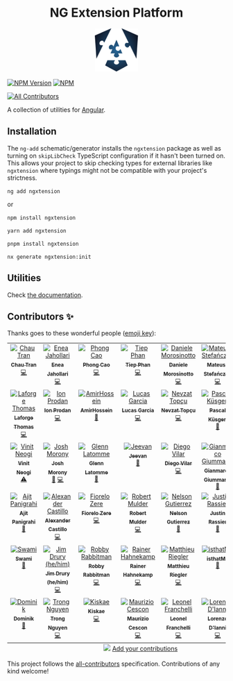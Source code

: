 <h1 align="center">NG Extension Platform</h1>
<p align="center"> 
<img src="/docs/public/ngxt-blue.svg" width="100px" height="100px">
</p>

[![NPM Version](https://img.shields.io/npm/v/ngxtension?style=flat-square)](https://npmjs.org/package/ngxtension)
[![NPM](https://img.shields.io/npm/dw/ngxtension?logo=npm&style=flat-square)](https://npmjs.org/package/ngxtension)

<!-- ALL-CONTRIBUTORS-BADGE:START - Do not remove or modify this section -->
[![All Contributors](https://img.shields.io/badge/all_contributors-41-orange.svg?style=flat-square)](#contributors-)
<!-- ALL-CONTRIBUTORS-BADGE:END -->

A collection of utilities for [Angular](https://angular.dev).

## Installation

The `ng-add` schematic/generator installs the `ngxtension` package as well as turning on `skipLibCheck` TypeScript configuration if it hasn't been turned on.
This allows your project to skip checking types for external libraries like `ngxtension` where typings might not be compatible with your project's strictness.

```shell
ng add ngxtension
```

or

```shell
npm install ngxtension
```

```shell
yarn add ngxtension
```

```shell
pnpm install ngxtension
```

```shell
nx generate ngxtension:init
```

## Utilities

<!-- UTILITIES:START -->

Check [the documentation](https://ngxtension.netlify.app/).

<!-- UTILITIES:END -->

## Contributors ✨

Thanks goes to these wonderful people ([emoji key](https://allcontributors.org/docs/en/emoji-key)):

<!-- ALL-CONTRIBUTORS-LIST:START - Do not remove or modify this section -->
<!-- prettier-ignore-start -->
<!-- markdownlint-disable -->
<table>
  <tbody>
    <tr>
      <td align="center" valign="top" width="14.28%"><a href="https://nartc.me/"><img src="https://avatars.githubusercontent.com/u/25516557?v=4?s=100" width="100px;" alt="Chau Tran"/><br /><sub><b>Chau Tran</b></sub></a><br /><a href="https://github.com/ngxtension/ngxtension-platform/commits?author=nartc" title="Code">💻</a></td>
      <td align="center" valign="top" width="14.28%"><a href="https://eneajaho.me"><img src="https://avatars.githubusercontent.com/u/25394362?v=4?s=100" width="100px;" alt="Enea Jahollari"/><br /><sub><b>Enea Jahollari</b></sub></a><br /><a href="https://github.com/ngxtension/ngxtension-platform/commits?author=eneajaho" title="Code">💻</a></td>
      <td align="center" valign="top" width="14.28%"><a href="https://github.com/develite98"><img src="https://avatars.githubusercontent.com/u/43846216?v=4?s=100" width="100px;" alt="Phong Cao"/><br /><sub><b>Phong Cao</b></sub></a><br /><a href="https://github.com/ngxtension/ngxtension-platform/commits?author=develite98" title="Code">💻</a></td>
      <td align="center" valign="top" width="14.28%"><a href="https://www.tiepphan.com/"><img src="https://avatars.githubusercontent.com/u/7151365?v=4?s=100" width="100px;" alt="Tiep Phan"/><br /><sub><b>Tiep Phan</b></sub></a><br /><a href="https://github.com/ngxtension/ngxtension-platform/commits?author=tieppt" title="Code">💻</a></td>
      <td align="center" valign="top" width="14.28%"><a href="https://twitter.com/dmorosinotto"><img src="https://avatars.githubusercontent.com/u/3982050?v=4?s=100" width="100px;" alt="Daniele Morosinotto"/><br /><sub><b>Daniele Morosinotto</b></sub></a><br /><a href="https://github.com/ngxtension/ngxtension-platform/commits?author=dmorosinotto" title="Code">💻</a></td>
      <td align="center" valign="top" width="14.28%"><a href="https://houseofangular.io/"><img src="https://avatars.githubusercontent.com/u/67691339?v=4?s=100" width="100px;" alt="Mateusz Stefańczyk"/><br /><sub><b>Mateusz Stefańczyk</b></sub></a><br /><a href="https://github.com/ngxtension/ngxtension-platform/commits?author=va-stefanek" title="Code">💻</a></td>
      <td align="center" valign="top" width="14.28%"><a href="https://github.com/tomer953"><img src="https://avatars.githubusercontent.com/u/1807493?v=4?s=100" width="100px;" alt="Tomer953"/><br /><sub><b>Tomer953</b></sub></a><br /><a href="https://github.com/ngxtension/ngxtension-platform/commits?author=tomer953" title="Documentation">📖</a> <a href="https://github.com/ngxtension/ngxtension-platform/commits?author=tomer953" title="Code">💻</a></td>
    </tr>
    <tr>
      <td align="center" valign="top" width="14.28%"><a href="https://thomaslaforge.dev/home"><img src="https://avatars.githubusercontent.com/u/30832608?v=4?s=100" width="100px;" alt="Laforge Thomas"/><br /><sub><b>Laforge Thomas</b></sub></a><br /><a href="https://github.com/ngxtension/ngxtension-platform/commits?author=tomalaforge" title="Code">💻</a></td>
      <td align="center" valign="top" width="14.28%"><a href="https://yon.fun/"><img src="https://avatars.githubusercontent.com/u/6537167?v=4?s=100" width="100px;" alt="Ion Prodan"/><br /><sub><b>Ion Prodan</b></sub></a><br /><a href="https://github.com/ngxtension/ngxtension-platform/commits?author=wanoo21" title="Code">💻</a></td>
      <td align="center" valign="top" width="14.28%"><a href="https://github.com/amirhosseinfaraji"><img src="https://avatars.githubusercontent.com/u/15232909?v=4?s=100" width="100px;" alt="AmirHossein"/><br /><sub><b>AmirHossein</b></sub></a><br /><a href="https://github.com/ngxtension/ngxtension-platform/commits?author=amirhosseinfaraji" title="Documentation">📖</a></td>
      <td align="center" valign="top" width="14.28%"><a href="https://github.com/LcsGa"><img src="https://avatars.githubusercontent.com/u/58547290?v=4?s=100" width="100px;" alt="Lucas Garcia"/><br /><sub><b>Lucas Garcia</b></sub></a><br /><a href="https://github.com/ngxtension/ngxtension-platform/commits?author=LcsGa" title="Code">💻</a></td>
      <td align="center" valign="top" width="14.28%"><a href="https://nevzatopcu.medium.com"><img src="https://avatars.githubusercontent.com/u/33401667?v=4?s=100" width="100px;" alt="Nevzat Topçu"/><br /><sub><b>Nevzat Topçu</b></sub></a><br /><a href="https://github.com/ngxtension/ngxtension-platform/commits?author=nevzatopcu" title="Code">💻</a></td>
      <td align="center" valign="top" width="14.28%"><a href="https://ksgn.dev"><img src="https://avatars.githubusercontent.com/u/498197?v=4?s=100" width="100px;" alt="Pascal Küsgen"/><br /><sub><b>Pascal Küsgen</b></sub></a><br /><a href="https://github.com/ngxtension/ngxtension-platform/commits?author=Pascalmh" title="Documentation">📖</a></td>
      <td align="center" valign="top" width="14.28%"><a href="http://dalenguyen.me"><img src="https://avatars.githubusercontent.com/u/14116156?v=4?s=100" width="100px;" alt="Dale Nguyen"/><br /><sub><b>Dale Nguyen</b></sub></a><br /><a href="https://github.com/ngxtension/ngxtension-platform/commits?author=dalenguyen" title="Code">💻</a></td>
    </tr>
    <tr>
      <td align="center" valign="top" width="14.28%"><a href="https://github.com/vneogi199"><img src="https://avatars.githubusercontent.com/u/20491952?v=4?s=100" width="100px;" alt="Vinit Neogi"/><br /><sub><b>Vinit Neogi</b></sub></a><br /><a href="https://github.com/ngxtension/ngxtension-platform/commits?author=vneogi199" title="Tests">⚠️</a></td>
      <td align="center" valign="top" width="14.28%"><a href="https://www.joshmorony.com"><img src="https://avatars.githubusercontent.com/u/2578009?v=4?s=100" width="100px;" alt="Josh Morony"/><br /><sub><b>Josh Morony</b></sub></a><br /><a href="https://github.com/ngxtension/ngxtension-platform/commits?author=joshuamorony" title="Documentation">📖</a> <a href="https://github.com/ngxtension/ngxtension-platform/commits?author=joshuamorony" title="Code">💻</a></td>
      <td align="center" valign="top" width="14.28%"><a href="https://github.com/cskiwi"><img src="https://avatars.githubusercontent.com/u/847540?v=4?s=100" width="100px;" alt="Glenn Latomme"/><br /><sub><b>Glenn Latomme</b></sub></a><br /><a href="https://github.com/ngxtension/ngxtension-platform/commits?author=cskiwi" title="Documentation">📖</a></td>
      <td align="center" valign="top" width="14.28%"><a href="https://jeevanmahesha.github.io"><img src="https://avatars.githubusercontent.com/u/34814862?v=4?s=100" width="100px;" alt="Jeevan "/><br /><sub><b>Jeevan </b></sub></a><br /><a href="https://github.com/ngxtension/ngxtension-platform/commits?author=JeevanMahesha" title="Documentation">📖</a></td>
      <td align="center" valign="top" width="14.28%"><a href="https://github.com/diegovilar"><img src="https://avatars.githubusercontent.com/u/759416?v=4?s=100" width="100px;" alt="Diego Vilar"/><br /><sub><b>Diego Vilar</b></sub></a><br /><a href="https://github.com/ngxtension/ngxtension-platform/commits?author=diegovilar" title="Code">💻</a></td>
      <td align="center" valign="top" width="14.28%"><a href="https://github.com/gianmarcogiummarra"><img src="https://avatars.githubusercontent.com/u/9169021?v=4?s=100" width="100px;" alt="Gianmarco Giummarra"/><br /><sub><b>Gianmarco Giummarra</b></sub></a><br /><a href="https://github.com/ngxtension/ngxtension-platform/commits?author=gianmarcogiummarra" title="Documentation">📖</a></td>
      <td align="center" valign="top" width="14.28%"><a href="https://jamm.dev"><img src="https://avatars.githubusercontent.com/u/526352?v=4?s=100" width="100px;" alt="Evgeniy OZ"/><br /><sub><b>Evgeniy OZ</b></sub></a><br /><a href="https://github.com/ngxtension/ngxtension-platform/commits?author=e-oz" title="Code">💻</a></td>
    </tr>
    <tr>
      <td align="center" valign="top" width="14.28%"><a href="https://beta.ajitpanigrahi.com"><img src="https://avatars.githubusercontent.com/u/19947758?v=4?s=100" width="100px;" alt="Ajit Panigrahi"/><br /><sub><b>Ajit Panigrahi</b></sub></a><br /><a href="https://github.com/ngxtension/ngxtension-platform/commits?author=ajitzero" title="Documentation">📖</a></td>
      <td align="center" valign="top" width="14.28%"><a href="https://github.com/palexcast"><img src="https://avatars.githubusercontent.com/u/15246162?v=4?s=100" width="100px;" alt="Alexander Castillo"/><br /><sub><b>Alexander Castillo</b></sub></a><br /><a href="https://github.com/ngxtension/ngxtension-platform/commits?author=palexcast" title="Code">💻</a></td>
      <td align="center" valign="top" width="14.28%"><a href="https://github.com/fiorelozere"><img src="https://avatars.githubusercontent.com/u/47506023?v=4?s=100" width="100px;" alt="Fiorelo Zere"/><br /><sub><b>Fiorelo Zere</b></sub></a><br /><a href="https://github.com/ngxtension/ngxtension-platform/commits?author=fiorelozere" title="Code">💻</a></td>
      <td align="center" valign="top" width="14.28%"><a href="http://www.creativeid.nl"><img src="https://avatars.githubusercontent.com/u/4688582?v=4?s=100" width="100px;" alt="Robert Mulder"/><br /><sub><b>Robert Mulder</b></sub></a><br /><a href="https://github.com/ngxtension/ngxtension-platform/commits?author=robbaman" title="Code">💻</a></td>
      <td align="center" valign="top" width="14.28%"><a href="https://nelsonguti.dev/"><img src="https://avatars.githubusercontent.com/u/62297014?v=4?s=100" width="100px;" alt="Nelson Gutierrez"/><br /><sub><b>Nelson Gutierrez</b></sub></a><br /><a href="https://github.com/ngxtension/ngxtension-platform/commits?author=nelsongutidev" title="Documentation">📖</a></td>
      <td align="center" valign="top" width="14.28%"><a href="http://www.justinrassier.com"><img src="https://avatars.githubusercontent.com/u/1228424?v=4?s=100" width="100px;" alt="Justin Rassier"/><br /><sub><b>Justin Rassier</b></sub></a><br /><a href="https://github.com/ngxtension/ngxtension-platform/commits?author=justinrassier" title="Documentation">📖</a></td>
      <td align="center" valign="top" width="14.28%"><a href="https://github.com/rlmestre"><img src="https://avatars.githubusercontent.com/u/277805?v=4?s=100" width="100px;" alt="Rafael Mestre"/><br /><sub><b>Rafael Mestre</b></sub></a><br /><a href="https://github.com/ngxtension/ngxtension-platform/commits?author=rlmestre" title="Documentation">📖</a></td>
    </tr>
    <tr>
      <td align="center" valign="top" width="14.28%"><a href="https://github.com/swami-sanapathi"><img src="https://avatars.githubusercontent.com/u/40539126?v=4?s=100" width="100px;" alt="Swami"/><br /><sub><b>Swami</b></sub></a><br /><a href="https://github.com/ngxtension/ngxtension-platform/commits?author=swami-sanapathi" title="Documentation">📖</a></td>
      <td align="center" valign="top" width="14.28%"><a href="https://www.twitch.tv/geometricjim"><img src="https://avatars.githubusercontent.com/u/708229?v=4?s=100" width="100px;" alt="Jim Drury (he/him)"/><br /><sub><b>Jim Drury (he/him)</b></sub></a><br /><a href="https://github.com/ngxtension/ngxtension-platform/commits?author=geometricpanda" title="Code">💻</a></td>
      <td align="center" valign="top" width="14.28%"><a href="https://github.com/RobbyRabbitman"><img src="https://avatars.githubusercontent.com/u/54601487?v=4?s=100" width="100px;" alt="Robby Rabbitman"/><br /><sub><b>Robby Rabbitman</b></sub></a><br /><a href="https://github.com/ngxtension/ngxtension-platform/commits?author=RobbyRabbitman" title="Code">💻</a></td>
      <td align="center" valign="top" width="14.28%"><a href="https://www.rainerhahnekamp.com"><img src="https://avatars.githubusercontent.com/u/5721205?v=4?s=100" width="100px;" alt="Rainer Hahnekamp"/><br /><sub><b>Rainer Hahnekamp</b></sub></a><br /><a href="https://github.com/ngxtension/ngxtension-platform/commits?author=rainerhahnekamp" title="Code">💻</a></td>
      <td align="center" valign="top" width="14.28%"><a href="http://riegler.fr"><img src="https://avatars.githubusercontent.com/u/1300985?v=4?s=100" width="100px;" alt="Matthieu Riegler"/><br /><sub><b>Matthieu Riegler</b></sub></a><br /><a href="https://github.com/ngxtension/ngxtension-platform/commits?author=JeanMeche" title="Code">💻</a></td>
      <td align="center" valign="top" width="14.28%"><a href="https://github.com/isthatME"><img src="https://avatars.githubusercontent.com/u/37561224?v=4?s=100" width="100px;" alt="isthatME"/><br /><sub><b>isthatME</b></sub></a><br /><a href="https://github.com/ngxtension/ngxtension-platform/commits?author=isthatME" title="Documentation">📖</a></td>
      <td align="center" valign="top" width="14.28%"><a href="https://github.com/kkachniarz220"><img src="https://avatars.githubusercontent.com/u/50884231?v=4?s=100" width="100px;" alt="kkachniarz"/><br /><sub><b>kkachniarz</b></sub></a><br /><a href="https://github.com/ngxtension/ngxtension-platform/commits?author=kkachniarz220" title="Code">💻</a></td>
    </tr>
    <tr>
      <td align="center" valign="top" width="14.28%"><a href="https://dafnik.me"><img src="https://avatars.githubusercontent.com/u/16242839?v=4?s=100" width="100px;" alt="Dominik"/><br /><sub><b>Dominik</b></sub></a><br /><a href="https://github.com/ngxtension/ngxtension-platform/commits?author=Dafnik" title="Documentation">📖</a></td>
      <td align="center" valign="top" width="14.28%"><a href="https://www.linkedin.com/in/trong-nguyen/"><img src="https://avatars.githubusercontent.com/u/62984954?v=4?s=100" width="100px;" alt="Trong Nguyen"/><br /><sub><b>Trong Nguyen</b></sub></a><br /><a href="https://github.com/ngxtension/ngxtension-platform/commits?author=nguyenphutrong" title="Code">💻</a></td>
      <td align="center" valign="top" width="14.28%"><a href="https://github.com/Kiskae"><img src="https://avatars.githubusercontent.com/u/546681?v=4?s=100" width="100px;" alt="Kiskae"/><br /><sub><b>Kiskae</b></sub></a><br /><a href="https://github.com/ngxtension/ngxtension-platform/commits?author=Kiskae" title="Code">💻</a></td>
      <td align="center" valign="top" width="14.28%"><a href="https://github.com/mauriziocescon"><img src="https://avatars.githubusercontent.com/u/3672842?v=4?s=100" width="100px;" alt="Maurizio Cescon"/><br /><sub><b>Maurizio Cescon</b></sub></a><br /><a href="https://github.com/ngxtension/ngxtension-platform/commits?author=mauriziocescon" title="Code">💻</a></td>
      <td align="center" valign="top" width="14.28%"><a href="https://github.com/leonelvsc"><img src="https://avatars.githubusercontent.com/u/2332029?v=4?s=100" width="100px;" alt="Leonel Franchelli"/><br /><sub><b>Leonel Franchelli</b></sub></a><br /><a href="https://github.com/ngxtension/ngxtension-platform/commits?author=leonelvsc" title="Code">💻</a></td>
      <td align="center" valign="top" width="14.28%"><a href="http://codepen.io/lorenzodianni/"><img src="https://avatars.githubusercontent.com/u/7217805?v=4?s=100" width="100px;" alt="Lorenzo D'Ianni"/><br /><sub><b>Lorenzo D'Ianni</b></sub></a><br /><a href="https://github.com/ngxtension/ngxtension-platform/commits?author=lorenzodianni" title="Code">💻</a></td>
      <td align="center" valign="top" width="14.28%"><a href="https://github.com/mikelgo"><img src="https://avatars.githubusercontent.com/u/29756792?v=4" width="100px;" alt="Michael Berger"/><br /><sub><b>Michael Berger</b></sub></a><br /><a href="https://github.com/ngxtension/ngxtension-platform/commits?author=mikelgo" title="Documentation">📖</a> <a href="https://github.com/ngxtension/ngxtension-platform/commits?author=mikelgo" title="Code">💻</a></td>
    </tr>
  </tbody>
  <tfoot>
    <tr>
      <td align="center" size="13px" colspan="7">
        <img src="https://raw.githubusercontent.com/all-contributors/all-contributors-cli/1b8533af435da9854653492b1327a23a4dbd0a10/assets/logo-small.svg">
          <a href="https://all-contributors.js.org/docs/en/bot/usage">Add your contributions</a>
        </img>
      </td>
    </tr>
  </tfoot>
</table>

<!-- markdownlint-restore -->
<!-- prettier-ignore-end -->

<!-- ALL-CONTRIBUTORS-LIST:END -->

This project follows the [all-contributors](https://github.com/all-contributors/all-contributors) specification. Contributions of any kind welcome!
